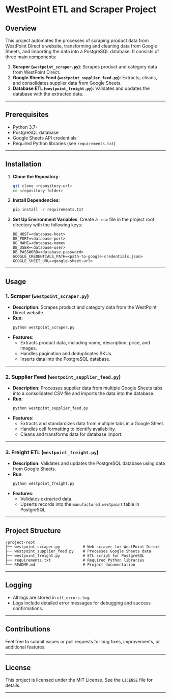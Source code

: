 # WestPoint ETL and Scraper Project

## Overview

This project automates the processes of scraping product data from WestPoint Direct's website, transforming and cleaning data from Google Sheets, and importing the data into a PostgreSQL database. It consists of three main components:

1. **Scraper (`westpoint_scraper.py`)**: Scrapes product and category data from WestPoint Direct.
2. **Google Sheets Feed (`westpoint_supplier_feed.py`)**: Extracts, cleans, and consolidates supplier data from Google Sheets.
3. **Database ETL (`westpoint_freight.py`)**: Validates and updates the database with the extracted data.

---

## Prerequisites

- Python 3.7+
- PostgreSQL database
- Google Sheets API credentials
- Required Python libraries (see `requirements.txt`)

---

## Installation

1. **Clone the Repository**:
   ```bash
   git clone <repository-url>
   cd <repository-folder>
   ```

2. **Install Dependencies**:
   ```bash
   pip install -r requirements.txt
   ```

3. **Set Up Environment Variables**:
   Create a `.env` file in the project root directory with the following keys:
   ```env
   DB_HOST=<database-host>
   DB_PORT=<database-port>
   DB_NAME=<database-name>
   DB_USER=<database-user>
   DB_PASSWORD=<database-password>
   GOOGLE_CREDENTIALS_PATH=<path-to-google-credentials.json>
   GOOGLE_SHEET_URL=<google-sheet-url>
   ```

---

## Usage

### 1. Scraper (`westpoint_scraper.py`)
- **Description**: Scrapes product and category data from the WestPoint Direct website.
- **Run**:
   ```bash
   python westpoint_scraper.py
   ```
- **Features**:
   - Extracts product data, including name, description, price, and images.
   - Handles pagination and deduplicates SKUs.
   - Inserts data into the PostgreSQL database.

---

### 2. Supplier Feed (`westpoint_supplier_feed.py`)
- **Description**: Processes supplier data from multiple Google Sheets tabs into a consolidated CSV file and imports the data into the database.
- **Run**:
   ```bash
   python westpoint_supplier_feed.py
   ```
- **Features**:
   - Extracts and standardizes data from multiple tabs in a Google Sheet.
   - Handles cell formatting to identify availability.
   - Cleans and transforms data for database import.

---

### 3. Freight ETL (`westpoint_freight.py`)
- **Description**: Validates and updates the PostgreSQL database using data from Google Sheets.
- **Run**:
   ```bash
   python westpoint_freight.py
   ```
- **Features**:
   - Validates extracted data.
   - Upserts records into the `manufactured.westpoint` table in PostgreSQL.

---

## Project Structure

```
/project-root
├── westpoint_scraper.py          # Web scraper for WestPoint Direct
├── westpoint_supplier_feed.py    # Processes Google Sheets data
├── westpoint_freight.py          # ETL script for PostgreSQL
├── requirements.txt              # Required Python libraries
└── README.md                     # Project documentation
```

---

## Logging

- All logs are stored in `etl_errors.log`.
- Logs include detailed error messages for debugging and success confirmations.

---

## Contributions

Feel free to submit issues or pull requests for bug fixes, improvements, or additional features.

---

## License

This project is licensed under the MIT License. See the `LICENSE` file for details.

---
